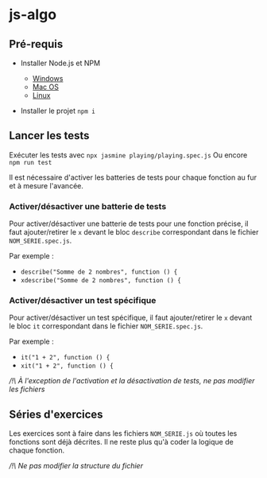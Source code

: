 # js-algo

## Pré-requis

* Installer Node.js et NPM
  * [Windows](http://blog.teamtreehouse.com/install-node-js-npm-windows)
  * [Mac OS](http://blog.teamtreehouse.com/install-node-js-npm-mac)
  * [Linux](http://blog.teamtreehouse.com/install-node-js-npm-linux)


* Installer le projet `npm i`

## Lancer les tests

Exécuter les tests avec `npx jasmine playing/playing.spec.js`
Ou encore `npm run test`

Il est nécessaire d'activer les batteries de tests pour chaque fonction au fur et à mesure l'avancée.


### Activer/désactiver une batterie de tests

Pour activer/désactiver une batterie de tests pour une fonction précise, il faut ajouter/retirer le `x` devant le bloc `describe` correspondant dans le fichier `NOM_SERIE.spec.js`.

Par exemple :
* `describe("Somme de 2 nombres", function () {`
* `xdescribe("Somme de 2 nombres", function () {`

### Activer/désactiver un test spécifique

Pour activer/désactiver un test spécifique, il faut ajouter/retirer le `x` devant le bloc `it` correspondant dans le fichier `NOM_SERIE.spec.js`.

Par exemple :
* `it("1 + 2", function () {`
* `xit("1 + 2", function () {`

*/!\ À l'exception de l'activation et la désactivation de tests, ne pas modifier les fichiers*

## Séries d'exercices

Les exercices sont à faire dans les fichiers `NOM_SERIE.js` où toutes les fonctions sont déjà décrites. Il ne reste plus qu'à coder la logique de chaque fonction.

*/!\ Ne pas modifier la structure du fichier*